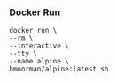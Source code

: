 ### Docker Run
```
docker run \
--rm \
--interactive \
--tty \
--name alpine \
bmoorman/alpine:latest sh
```
